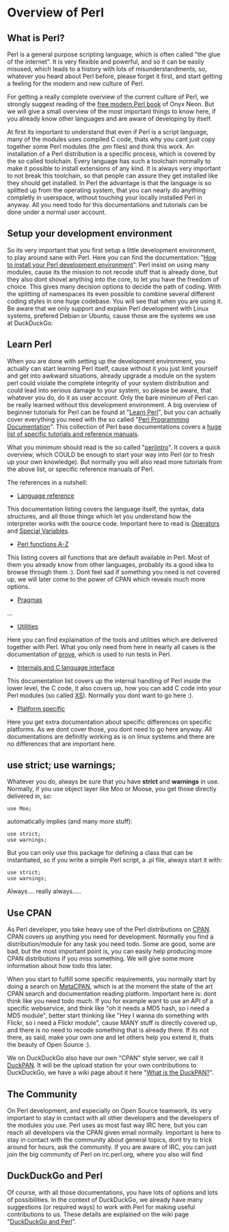 # Overview of Perl

## What is Perl?

Perl is a general purpose scripting language, which is often called "the glue of the internet". It is very flexible and powerful, and so it can be easily misused, which leads to a history with lots of misunderstandments, so, whatever you heard about Perl before, please forget it first, and start getting a feeling for the modern and new culture of Perl.

For getting a really complete overview of the current culture of Perl, we strongly suggest reading of the [free modern Perl book](http://www.onyxneon.com/books/modern_perl/) of Onyx Neon. But we will give a small overview of the most important things to know here, if you already know other languages and are aware of developing by itself.

At first its important to understand that even if Perl is a script language, many of the modules uses compiled C code, thats why you cant just copy together some Perl modules (the .pm files) and think this work. An installation of a Perl distribution is a specific process, which is covered by the so called toolchain. Every language has such a toolchain normally to make it possible to install extensions of any kind. It is always very important to not break this toolchain, so that people can assure they get installed like they should get installed. In Perl the advantage is that the language is so splitted up from the operating system, that you can nearly do anything completly in userspace, without touching your locally installed Perl in anyway. All you need todo for this documentations and tutorials can be done under a normal user account.

## Setup your development environment

So its very important that you first setup a little development environment, to play around sane with Perl. Here you can find the documentation: "[How to install your Perl development environment](https://github.com/duckduckgo/duckduckgo/wiki/PerlDevEnv)". Perl insist on using many modules, cause its the mission to not recode stuff that is already done, but they also dont shovel anything into the core, to let you have the freedom of choice. This gives many decision options to decide the path of coding. With the splitting of namespaces its even possible to combine several different coding styles in one huge codebase. You will see that when you are using it. Be aware that we only support and explain Perl development with Linux systems, prefered Debian or Ubuntu, cause those are the systems we use at DuckDuckGo.

## Learn Perl

When you are done with setting up the development environment, you actually can start learning Perl itself, cause without it you just limit yourself and get into awkward situations, already upgrade a module on the system perl could violate the complete integrity of your system distribution and could lead into serious damage to your system, so please be aware, that whatever you do, do it as user account. Only the bare minimum of Perl can be really learned without this development environment. A big overview of beginner tutorials for Perl can be found at "[Learn Perl](http://learn.perl.org)", but you can actually cover everything you need with the so called "[Perl Programming Documentation](http://perldoc.perl.org/)". This collection of Perl base documentations covers a [huge list of specific tutorials and reference manuals](http://perldoc.perl.org/perl.html#Tutorials).

What you minimum should read is the so called "[perlintro](http://perldoc.perl.org/perlintro.html)". It covers a quick overview, which COULD be enough to start your way into Perl (or to fresh up your own knowledge). But normally you will also read more tutorials from the above list, or specific reference manuals of Perl.

The references in a nutshell:

* [Language reference](http://perldoc.perl.org/index-language.html)

This documentation listing covers the language itself, the syntax, data structures, and all those things which let you understand how the interpreter works with the source code. Important here to read is [Operators](http://perldoc.perl.org/perlop.html) and [Special Variables](http://perldoc.perl.org/perlvar.html).

* [Perl functions A-Z](http://perldoc.perl.org/index-functions.html)

This listing covers all functions that are default available in Perl. Most of them you already know from other languages, probably its a good idea to browse through them :). Dont feel sad if something you need is not covered up, we will later come to the power of CPAN which reveals much more options.

* [Pragmas](http://perldoc.perl.org/index-pragmas.html)

...

* [Utilities](http://perldoc.perl.org/index-utilities.html)

Here you can find explaination of the tools and utilities which are delivered together with Perl. What you only need from here in nearly all cases is the documentation of [prove](http://perldoc.perl.org/prove.html), which is used to run tests in Perl.

* [Internals and C language interface](http://perldoc.perl.org/index-internals.html)

This documentation list covers up the internal handling of Perl inside the lower level, the C code, it also covers up, how you can add C code into your Perl modules (so called [XS](http://perldoc.perl.org/perlxs.html)). Normally you dont want to go here :).

* [Platform specific](http://perldoc.perl.org/index-platforms.html)

Here you get extra documentation about specific differences on specific platforms. As we dont cover those, you dont need to go here anyway. All documentations are definitly working as is on linux systems and there are no differences that are important here.

## use strict; use warnings;

Whatever you do, always be sure that you have **strict** and **warnings** in use. Normally, if you use object layer like Moo or Moose, you get those directly delivered in, so:

    use Moo;
	
automatically implies (and many more stuff):

    use strict;
    use warnings;

But you can only use this package for defining a class that can be instantiated, so if you write a simple Perl script, a .pl file, always start it with:

    use strict;
    use warnings;

Always.... really always.....

## Use CPAN

As Perl developer, you take heavy use of the Perl distributions on [CPAN](http://cpan.org/). CPAN covers up anything you need for development. Normally you find a distribution/module for any task you need todo. Some are good, some are bad, but the most important point is, you can easily help producing more CPAN distributions if you miss something. We will give some more information about how todo this later.

When you start to fulfill some specific requirements, you normally start by doing a search on [MetaCPAN](https://metacpan.org/), which is at the moment the state of the art CPAN search and documentation reading platform. Important here is: dont think like you need todo much. If you for example want to use an API of a specific webservice, and think like "oh it needs a MD5 hash, so i need a MD5 module", better start thinking like "Hey I wanna do something with Flickr, so i need a Flickr module", cause MANY stuff is directly covered up, and there is no need to recode something that is already there. If its not there, as said, make your own one and let others help you extend it, thats the beauty of Open Source :).

We on DuckDuckGo also have our own "CPAN" style server, we call it [DuckPAN](http://duckpan.org). It will be the upload station for your own contributions to DuckDuckGo, we have a wiki page about it here "[What is the DuckPAN?](https://github.com/duckduckgo/duckduckgo/wiki/DuckPAN)".

## The Community

On Perl development, and especially on Open Source teamwork, its very important to stay in contact with all other developers and the developers of the modules you use. Perl uses as most fast way IRC here, but you can reach all developers via the CPAN given email normally. Important is here to stay in contact with the community about general topics, dont try to trick around for hours, ask the community. If you are aware of IRC, you can just join the big community of Perl on irc.perl.org, where you also will find 

## DuckDuckGo and Perl

Of course, with all those documentations, you have lots of options and lots of possibilities. In the context of DuckDuckGo, we already have many suggestions (or required ways) to work with Perl for making useful contributions to us. These details are explained on the wiki page "[DuckDuckGo and Perl](https://github.com/duckduckgo/duckduckgo/wiki/DuckDuckGoPerl)".
